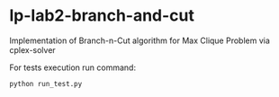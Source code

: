 # lp-lab2-branch-and-cut

Implementation of Branch-n-Cut algorithm for Max Clique Problem via cplex-solver

For tests execution run command:
```
python run_test.py
```

